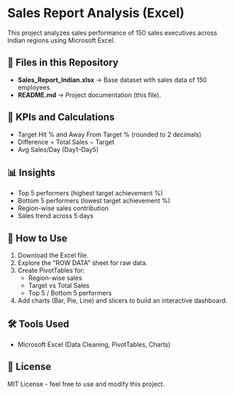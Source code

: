 # Sales Report Analysis (Excel)

This project analyzes sales performance of 150 sales executives across Indian regions using Microsoft Excel.

## 📁 Files in this Repository
- **Sales_Report_Indian.xlsx** → Base dataset with sales data of 150 employees.
- **README.md** → Project documentation (this file).

## 🔑 KPIs and Calculations
- Target Hit % and Away From Target % (rounded to 2 decimals)
- Difference = Total Sales − Target
- Avg Sales/Day (Day1–Day5)

## 📊 Insights
- Top 5 performers (highest target achievement %)
- Bottom 5 performers (lowest target achievement %)
- Region-wise sales contribution
- Sales trend across 5 days

## 🧭 How to Use
1. Download the Excel file.
2. Explore the "ROW DATA" sheet for raw data.
3. Create PivotTables for:
   - Region-wise sales
   - Target vs Total Sales
   - Top 5 / Bottom 5 performers
4. Add charts (Bar, Pie, Line) and slicers to build an interactive dashboard.

## 🛠️ Tools Used
- Microsoft Excel (Data Cleaning, PivotTables, Charts)

## 📜 License
MIT License - feel free to use and modify this project.
